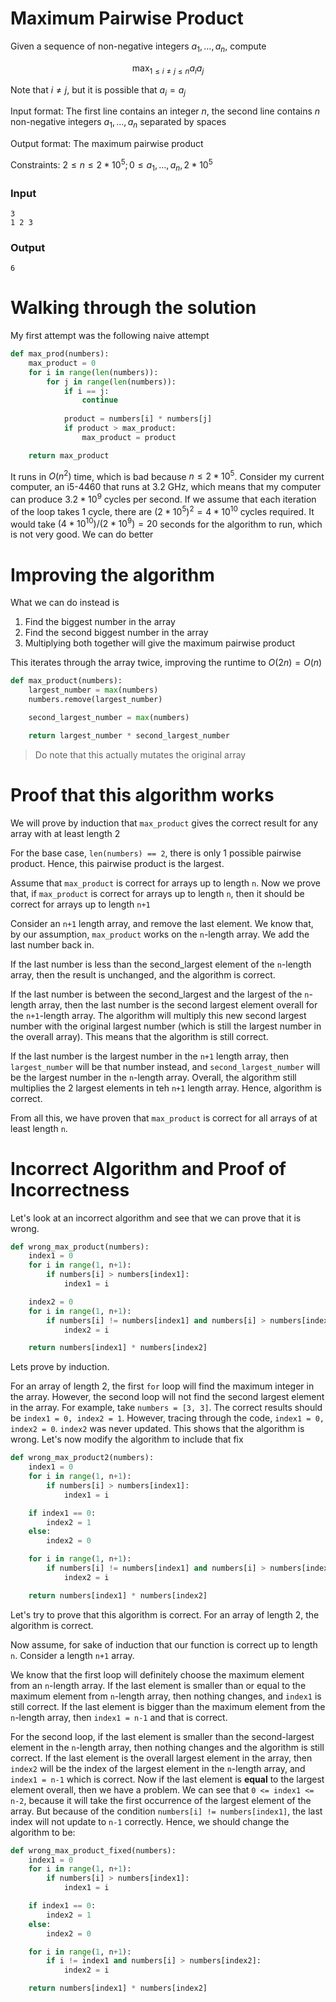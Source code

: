# Maximum Pairwise Product

Given a sequence of non-negative integers $a_1, ..., a_n$, compute

$$
\max_{1 \le i \ne j \le n} a_i a_j
$$

Note that $i \ne j$, but it is possible that $a_i = a_j$

Input format: The first line contains an integer $n$, the second line contains $n$ non-negative integers $a_1, ..., a_n$ separated by spaces

Output format: The maximum pairwise product

Constraints: $2 \le n \le 2*10^5; 0 \le a_1, ..., a_n, 2*10^5$

### Input
```
3
1 2 3
```

### Output
```
6
```

# Walking through the solution

My first attempt was the following naive attempt

```py
def max_prod(numbers):
    max_product = 0
    for i in range(len(numbers)):
        for j in range(len(numbers)):
            if i == j:
                continue
            
            product = numbers[i] * numbers[j]
            if product > max_product:
                max_product = product

    return max_product
```

It runs in $O(n^2)$ time, which is bad because $n \le 2*10^5$. Consider my current computer, an i5-4460 that runs at 3.2 GHz, which means that my computer can produce $3.2*10^9$ cycles per second. If we assume that each iteration of the loop takes 1 cycle, there are $(2*10^5)^2 = 4*10^{10}$ cycles required. It would take $(4*10^{10})/(2*10^9) = 20$ seconds for the algorithm to run, which is not very good. We can do better

# Improving the algorithm

What we can do instead is
1. Find the biggest number in the array
2. Find the second biggest number in the array
3. Multiplying both together will give the maximum pairwise product

This iterates through the array twice, improving the runtime to $O(2n) = O(n)$

```py
def max_product(numbers):
    largest_number = max(numbers)
    numbers.remove(largest_number)

    second_largest_number = max(numbers)

    return largest_number * second_largest_number
```

> Do note that this actually mutates the original array

# Proof that this algorithm works

We will prove by induction that `max_product` gives the correct result for any array with at least length 2

For the base case, `len(numbers) == 2`, there is only 1 possible pairwise product. Hence, this pairwise product is the largest. 

Assume that `max_product` is correct for arrays up to length `n`. Now we prove that, if `max_product` is correct for arrays up to length `n`, then it should be correct for arrays up to length `n+1`

Consider an `n+1` length array, and remove the last element. We know that, by our assumption, `max_product` works on the `n`-length array. We add the last number back in.

If the last number is less than the second_largest element of the `n`-length array, then the result is unchanged, and the algorithm is correct.

If the last number is between the second_largest and the largest of the `n`-length array, then the last number is the second largest element overall for the `n+1`-length array. The algorithm will multiply this new second largest number with the original largest number (which is still the largest number in the overall array). This means that the algorithm is still correct.

If the last number is the largest number in the `n+1` length array, then `largest_number` will be that number instead, and `second_largest_number` will be the largest number in the `n`-length array. Overall, the algorithm still multiplies the 2 largest elements in teh `n+1` length array. Hence, algorithm is correct.

From all this, we have proven that `max_product` is correct for all arrays of at least length `n`.

# Incorrect Algorithm and Proof of Incorrectness
Let's look at an incorrect algorithm and see that we can prove that it is wrong.

```py
def wrong_max_product(numbers):
    index1 = 0
    for i in range(1, n+1):
        if numbers[i] > numbers[index1]:
            index1 = i

    index2 = 0
    for i in range(1, n+1):
        if numbers[i] != numbers[index1] and numbers[i] > numbers[index2]:
            index2 = i

    return numbers[index1] * numbers[index2]
```

Lets prove by induction.

For an array of length 2, the first `for` loop will find the maximum integer in the array. However, the second loop will not find the second largest element in the array. For example, take `numbers = [3, 3]`. The correct results should be `index1 = 0, index2 = 1`. However, tracing through the code, `index1 = 0, index2 = 0`. `index2` was never updated. This shows that the algorithm is wrong. Let's now modify the algorithm to include that fix

```py
def wrong_max_product2(numbers):
    index1 = 0
    for i in range(1, n+1):
        if numbers[i] > numbers[index1]:
            index1 = i

    if index1 == 0:
        index2 = 1
    else:
        index2 = 0

    for i in range(1, n+1):
        if numbers[i] != numbers[index1] and numbers[i] > numbers[index2]:
            index2 = i

    return numbers[index1] * numbers[index2]
```

Let's try to prove that this algorithm is correct. For an array of length 2, the algorithm is correct.

Now assume, for sake of induction that our function is correct up to length `n`. Consider a length `n+1` array.

We know that the first loop will definitely choose the maximum element from an `n`-length array. If the last element is smaller than or equal to the maximum element from `n`-length array, then nothing changes, and `index1` is still correct. If the last element is bigger than the maximum element from the `n`-length array, then `index1 = n-1` and that is correct.

For the second loop, if the last element is smaller than the second-largest element in the `n`-length array, then nothing changes and the algorithm is still correct. If the last element is the overall largest element in the array, then `index2` will be the index of the largest element in the `n`-length array, and `index1 = n-1` which is correct. Now if the last element is **equal** to the largest element overall, then we have a problem. We can see that `0 <= index1 <= n-2`, because it will take the first occurrence of the largest element of the array. But because of the condition `numbers[i] != numbers[index1]`, the last index will not update to `n-1` correctly. Hence, we should change the algorithm to be:

```py
def wrong_max_product_fixed(numbers):
    index1 = 0
    for i in range(1, n+1):
        if numbers[i] > numbers[index1]:
            index1 = i

    if index1 == 0:
        index2 = 1
    else:
        index2 = 0

    for i in range(1, n+1):
        if i != index1 and numbers[i] > numbers[index2]:
            index2 = i

    return numbers[index1] * numbers[index2]
```
